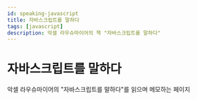 ```yaml
---
id: speaking-javascript
title: 자바스크립트를 말하다
tags: [javascript]
description: 악셀 라우슈마이어의 책 "자바스크립트를 말하다"
---
```


# 자바스크립트를 말하다

악셀 라우슈마이어의 "자바스크립트를 말하다"를 읽으며 메모하는 페이지